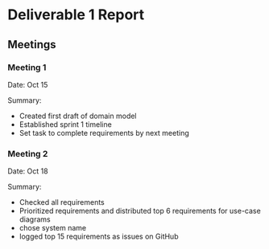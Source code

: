 # Deliverable 1 Report 

## Meetings

### Meeting 1

Date: Oct 15

Summary:
* Created first draft of domain model
* Established sprint 1 timeline
* Set task to complete requirements by next meeting

### Meeting 2

Date: Oct 18

Summary:
* Checked all requirements
* Prioritized requirements and distributed top 6 requirements for use-case diagrams
* chose system name
* logged top 15 requirements as issues on GitHub